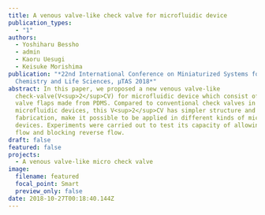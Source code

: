 ```yaml
---
title: A venous valve-like check valve for microfluidic device
publication_types:
  - "1"
authors:
  - Yoshiharu Bessho
  - admin
  - Kaoru Uesugi
  - Keisuke Morishima
publication: "*22nd International Conference on Miniaturized Systems for
  Chemistry and Life Sciences, µTAS 2018*"
abstract: In this paper, we proposed a new venous valve-like
  check-valve(V<sup>2</sup>CV) for microfluidic device which consist of two
  valve flaps made from PDMS. Compared to conventional check valves in
  microfluidic devices, this V<sup>2</sup>CV has simpler structure and easier
  fabrication, make it possible to be applied in different kinds of microfluidic
  devices. Experiments were carried out to test its capacity of allowing forward
  flow and blocking reverse flow.
draft: false
featured: false
projects:
  - A venous valve-like micro check valve
image:
  filename: featured
  focal_point: Smart
  preview_only: false
date: 2018-10-27T00:18:40.144Z
---
```


